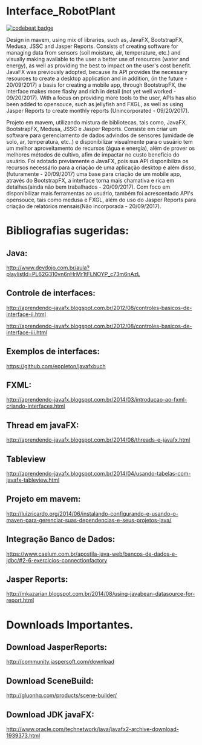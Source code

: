 # Interface_RobotPlant
<a href="https://codebeat.co/projects/github-com-juniorec-interface_robotplant-master"><img alt="codebeat badge" src="https://codebeat.co/badges/23c023f3-44f4-4dc6-85fc-6824a427d327" /></a>

  Design in mavem, using mix of libraries, such as, JavaFX, BootstrapFX, Medusa, JSSC and Jasper Reports. Consists of creating software for managing data from sensors (soil moisture, air, temperature, etc.) and visually making available to the user a better use of resources (water and energy), as well as providing the best to impact on the user's cost benefit.
  JavaFX was previously adopted, because its API provides the necessary resources to create a desktop application and in addition, (in the future - 20/09/2017) a basis for creating a mobile app, through BootstrapFX, the interface makes more flashy and rich in detail (not yet well worked - 09/20/2017).
  With a focus on providing more tools to the user, APIs has also been added to opensouce, such as jellyfish and FXGL, as well as using Jasper Reports to create monthly reports (Unincorporated - 09/20/2017).
  
  Projeto em mavem, utilizando mistura de bibliotecas, tais como, JavaFX, BootstrapFX, Medusa, JSSC e Jasper Reports. Consiste em criar um software para gerenciamento de dados advindos de sensores (umidade de solo, ar, temperatura, etc..) e disponibilizar visualmente para o usuário tem um melhor aproveitamento de recursos (água e energia), além de prover os melhores métodos de cultivo, afim de impactar no custo beneficio do usuário.
  Foi adotado previamente o JavaFX, pois sua API disponibiliza os recursos necessário para a criação de uma aplicação desktop e além disso, (futuramente - 20/09/2017) uma base para criação de um mobile app, através do BootstrapFX, a interface torna mais chamativa e rica em detalhes(ainda não bem trabalhados - 20/09/2017).
  Com foco em disponibilizar mais ferramentas ao usuário, também foi acrescentado API's opensouce, tais como medusa e FXGL, além do uso do Jasper Reports para criação de relatórios mensais(Não incorporada - 20/09/2017).
  
 # Bibliografias sugeridas:
 
  
 ## Java:
 
 http://www.devdojo.com.br/aula?playlistId=PL62G310vn6nHrMr1tFLNOYP_c73m6nAzL
 
 ## Controle de interfaces:
  
  http://aprendendo-javafx.blogspot.com.br/2012/08/controles-basicos-de-interface-ii.html
  
  http://aprendendo-javafx.blogspot.com.br/2012/08/controles-basicos-de-interface-iii.html
  
 ## Exemplos de interfaces:
 
 https://github.com/eppleton/javafxbuch
 
 ## FXML:
  
 http://aprendendo-javafx.blogspot.com.br/2014/03/introducao-ao-fxml-criando-interfaces.html
  
 ## Thread em javaFX:
 
 http://aprendendo-javafx.blogspot.com.br/2014/08/threads-e-javafx.html
  
 ## Tableview
   
 http://aprendendo-javafx.blogspot.com.br/2014/04/usando-tabelas-com-javafx-tableview.html
  
 ## Projeto em mavem:
   
 http://luizricardo.org/2014/06/instalando-configurando-e-usando-o-maven-para-gerenciar-suas-dependencias-e-seus-projetos-java/
  
 ## Integração Banco de Dados:
   
 https://www.caelum.com.br/apostila-java-web/bancos-de-dados-e-jdbc/#2-6-exercicios-connectionfactory
  
 ## Jasper Reports:
  
 http://mkazarian.blogspot.com.br/2014/08/using-javabean-datasource-for-report.html
  
  
 # Downloads Importantes. 
 
 ## Download JasperReports:
  
 http://community.jaspersoft.com/download
  
 ## Download SceneBuild:
  
 http://gluonhq.com/products/scene-builder/
  
 ## Download JDK javaFX: 
  
 http://www.oracle.com/technetwork/java/javafx2-archive-download-1939373.html
